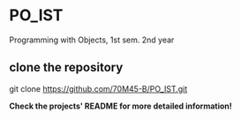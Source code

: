# PO_IST
Programming with Objects, 1st sem. 2nd year
## clone the repository
git clone https://github.com/70M45-B/PO_IST.git


**Check the projects' README for more detailed information!**
